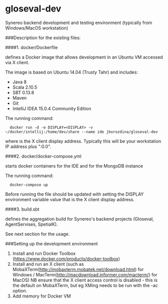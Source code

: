 # gloseval-dev
Synereo backend development and testing environment (typically from Windows/MacOS workstation)

###Description for the existing files:

####1. docker/Dockerfile

   defines a Docker image that allows development in an Ubuntu VM accessed via X client.
   
   The image is based on Ubuntu 14.04 (Trusty Tahr) and includes:
   - Java 8
   - Scala 2.10.5
   - SBT 0.13.8
   - Maven
   - Git
   - IntelliJ IDEA 15.0.4 Community Edition
   
   The running command:

      docker run -d -e DISPLAY=<DISPLAY> -v ~/docker/intellij:/home/dev/share --name ide jborozdina/gloseval-dev
   
   where <DISPLAY> is the X client display address. Typically this will be your workstation IP address plus ":0.0".

####2. docker/docker-compose.yml

   starts docker containers for the IDE and for the MongoDB instance
   
   The running command:
   
      docker-compose up
   
   Before running the file should be updated with setting the DISPLAY environment variable value that is the X client display address.
   
####3. build.sbt

   defines the aggregation build for Synereo's backend projects (Gloseval, AgentServises, SpetialK).
    
   See next section for the usage.

###Setting up the development environment 

   1. Install and run Docker Toolbox (https://www.docker.com/products/docker-toolbox)
   2. Install and run an X client (such as MobaXTerm(http://mobaxterm.mobatek.net/download.html) for Windows /       MacTerm(http://macdownload.informer.com/macterm/) for MacOS)
   NB ensure that the X client access control is disabled - this is the default on MobaXTerm, but eg XMing needs to be run with the -ac option.
   3. Add memory for Docker VM   


